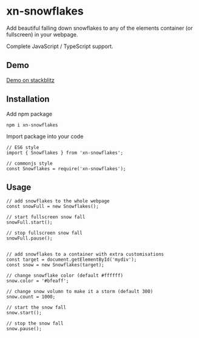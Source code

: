 # xn-snowflakes

Add beautiful falling down snowflakes to any of the elements container (or fullscreen) in your webpage.

Complete JavaScript / TypeScript support.

## Demo

[Demo on stackblitz](https://stackblitz.com/edit/xn-snowflakes-demo?embed=1&file=index.ts)

## Installation

Add npm package

```
npm i xn-snowflakes
```

Import package into your code

```
// ES6 style
import { Snowflakes } from 'xn-snowflakes';

// commonjs style
const Snowflakes = require('xn-snowflakes');
```

## Usage

```
// add snowflakes to the whole webpage
const snowFull = new Snowflakes();

// start fullscreen snow fall
snowFull.start();

// stop fullscreen snow fall
snowFull.pause();


// add snowflakes to a container with extra customisations
const target = document.getElementById('mydiv');
const snow = new Snowflakes(target);

// change snowflake color (default #ffffff)
snow.color = '#bfeaff';

// change snow volumn to make it a storm (default 300)
snow.count = 1000;

// start the snow fall
snow.start();

// stop the snow fall
snow.pause();
```
